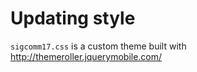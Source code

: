 Updating style
==============

`sigcomm17.css` is a custom theme built with http://themeroller.jquerymobile.com/
